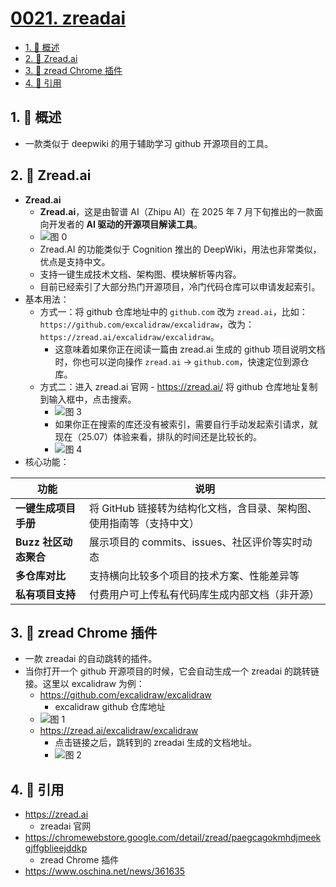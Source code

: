 # [0021. zreadai](https://github.com/Tdahuyou/TNotes.git-notes/tree/main/notes/0021.%20zreadai)

<!-- region:toc -->

- [1. 📝 概述](#1--概述)
- [2. 📒 Zread.ai](#2--zreadai)
- [3. 📒 zread Chrome 插件](#3--zread-chrome-插件)
- [4. 🔗 引用](#4--引用)

<!-- endregion:toc -->

## 1. 📝 概述

- 一款类似于 deepwiki 的用于辅助学习 github 开源项目的工具。

## 2. 📒 Zread.ai

- **Zread.ai**
  - **Zread.ai**，这是由智谱 AI（Zhipu AI）在 2025 年 7 月下旬推出的一款面向开发者的 **AI 驱动的开源项目解读工具**。
  - ![图 0](https://cdn.jsdelivr.net/gh/Tdahuyou/imgs@main/2025-07-25-23-09-13.png)
  - Zread.AI 的功能类似于 Cognition 推出的 DeepWiki，用法也非常类似，优点是支持中文。
  - 支持一键生成技术文档、架构图、模块解析等内容。
  - 目前已经索引了大部分热门开源项目，冷门代码仓库可以申请发起索引。
- 基本用法：
  - 方式一：将 github 仓库地址中的 `github.com` 改为 `zread.ai`，比如：`https://github.com/excalidraw/excalidraw`，改为：`https://zread.ai/excalidraw/excalidraw`。
    - 这意味着如果你正在阅读一篇由 zread.ai 生成的 github 项目说明文档时，你也可以逆向操作 `zread.ai` -> `github.com`，快速定位到源仓库。
  - 方式二：进入 zread.ai 官网 - https://zread.ai/ 将 github 仓库地址复制到输入框中，点击搜索。
    - ![图 3](https://cdn.jsdelivr.net/gh/Tdahuyou/imgs@main/2025-07-25-23-21-19.png)
    - 如果你正在搜索的库还没有被索引，需要自行手动发起索引请求，就现在（25.07）体验来看，排队的时间还是比较长的。
    - ![图 4](https://cdn.jsdelivr.net/gh/Tdahuyou/imgs@main/2025-07-26-13-17-42.png)
- 核心功能：

| **功能** | **说明** |
| --- | --- |
| **一键生成项目手册** | 将 GitHub 链接转为结构化文档，含目录、架构图、使用指南等（支持中文） |
| **Buzz 社区动态聚合** | 展示项目的 commits、issues、社区评价等实时动态 |
| **多仓库对比** | 支持横向比较多个项目的技术方案、性能差异等 |
| **私有项目支持** | 付费用户可上传私有代码库生成内部文档（非开源） |

## 3. 📒 zread Chrome 插件

- 一款 zreadai 的自动跳转的插件。
- 当你打开一个 github 开源项目的时候，它会自动生成一个 zreadai 的跳转链接。这里以 excalidraw 为例：
  - https://github.com/excalidraw/excalidraw
    - excalidraw github 仓库地址
  - ![图 1](https://cdn.jsdelivr.net/gh/Tdahuyou/imgs@main/2025-07-25-23-11-49.png)
  - https://zread.ai/excalidraw/excalidraw
    - 点击链接之后，跳转到的 zreadai 生成的文档地址。
    - ![图 2](https://cdn.jsdelivr.net/gh/Tdahuyou/imgs@main/2025-07-25-23-13-29.png)

## 4. 🔗 引用

- https://zread.ai
  - zreadai 官网
- https://chromewebstore.google.com/detail/zread/paegcagokmhdjmeekgjffgblieejddkp
  - zread Chrome 插件
- https://www.oschina.net/news/361635
